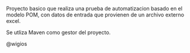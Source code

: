 Proyecto basico que realiza una prueba de automatizacion basado en el modelo POM, con datos de entrada 
que provienen de un archivo externo excel. 

Se utliza Maven como gestor del proyecto. 

@wigios